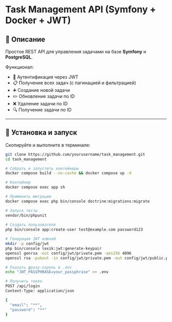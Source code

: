 # Task Management API (Symfony + Docker + JWT)

## 📌 Описание
Простое REST API для управления задачами на базе **Symfony** и **PostgreSQL**.

Функционал:
- 🔑 Аутентификация через JWT
- 📋 Получение всех задач (с пагинацией и фильтрацией)
- ➕ Создание новой задачи
- ✏️ Обновление задачи по ID
- ❌ Удаление задачи по ID
- 🔍 Получение задачи по ID

---

## 🚀 Установка и запуск

Скопируйте и выполните в терминале:
```bash
git clone https://github.com/yourusername/task_management.git
cd task_management

# Собрать и запустить контейнеры
docker compose build --no-cache && docker compose up -d

# Контейнер
docker compose exec app sh

# Применить миграции
docker compose exec php bin/console doctrine:migrations:migrate

# Запуск тесты
vendor/bin/phpunit
 
# Создать пользователя
php bin/console app:create-user test@example.com password123

# Генерация JWT ключей
mkdir -p config/jwt
php bin/console lexik:jwt:generate-keypair
openssl genrsa -out config/jwt/private.pem -aes256 4096
openssl rsa -pubout -in config/jwt/private.pem -out config/jwt/public.pem

# Указать фразу-пароль в .env
echo "JWT_PASSPHRASE=your_passphrase" >> .env

# Получить токен
POST /api/login
Content-Type: application/json

{
  "email": "**",
  "password": "**"
}
